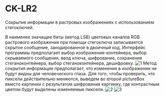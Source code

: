# CK-LR2
Сокрытие информации в растровых изображениях с использованием стегоключей.

В наименее значащие биты (метод LSB) цветовых каналов RGB растрового изображения при помощи стегоключа записывается скрытое сообщение, закодированное в двоичный код.
Интерфейс программы предполагает выбор изображения-контейнера, выбор скрываемого сообщения, ввод ключа, шифрование, сохранение стеганоконтейнера, выбор стеганоконтейнера, дешифровку.
![1](https://user-images.githubusercontent.com/51208839/198058477-4d383207-57ab-4174-9676-6f295c65557b.png)
Метод сокрытия информации предполагает, что изменения в изображении не будут видны для человеческого глаза. Для того, чтобы проверить, что пиксели действительно меняются, выведем во второй pictureBox вместо картинки с результатом шифрования картинку, где контрастным цветом будут выделены изменяемые пиксели.
![2](https://user-images.githubusercontent.com/51208839/198058773-dcea44f4-ca90-4565-90b4-aaba284b0f97.png)
![3](https://user-images.githubusercontent.com/51208839/198058803-db25fd30-6856-41dc-bd6f-4b010266dc60.png)
